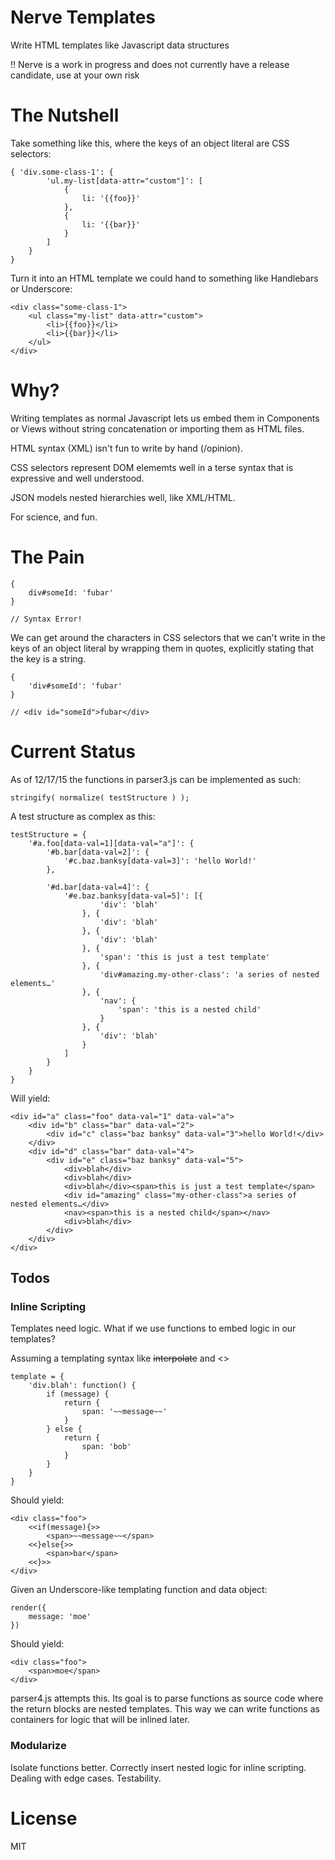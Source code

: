 # Nerve Templates
Write HTML templates like Javascript data structures

!! Nerve is a work in progress and does not currently have a release candidate, use at your own risk

# The Nutshell

Take something like this, where the keys of an object literal are CSS selectors:

	{ 'div.some-class-1': {
			'ul.my-list[data-attr="custom"]': [
				{
					li: '{{foo}}'
				},
				{
					li: '{{bar}}'
				}
			]
		}
	}

Turn it into an HTML template we could hand to something like Handlebars or Underscore:

	<div class="some-class-1">
		<ul class="my-list" data-attr="custom">
			<li>{{foo}}</li>
			<li>{{bar}}</li>
		</ul>
	</div>

# Why?

Writing templates as normal Javascript lets us embed them in Components or Views without string concatenation or importing them as HTML files.

HTML syntax (XML) isn't fun to write by hand (/opinion).

CSS selectors represent DOM elememts well in a terse syntax that is expressive and well understood.

JSON models nested hierarchies well, like XML/HTML.

For science, and fun.

# The Pain

	{
		div#someId: 'fubar'
	}

	// Syntax Error!

We can get around the characters in CSS selectors that we can't write in the keys of an object literal by wrapping them in quotes, explicitly stating that the key is a string.

	{
		'div#someId': 'fubar'
	}

	// <div id="someId">fubar</div>

# Current Status
As of 12/17/15 the functions in parser3.js can be implemented as such:

	stringify( normalize( testStructure ) );

A test structure as complex as this:

	testStructure = {
		'#a.foo[data-val=1][data-val="a"]': {
			'#b.bar[data-val=2]': {
				'#c.baz.banksy[data-val=3]': 'hello World!'
			},

			'#d.bar[data-val=4]': {
				'#e.baz.banksy[data-val=5]': [{
						'div': 'blah'
					}, {
						'div': 'blah'
					}, {
						'div': 'blah'
					}, {
						'span': 'this is just a test template'
					}, {
						'div#amazing.my-other-class': 'a series of nested elements…'
					}, {
						'nav': {
							'span': 'this is a nested child'
						}
					}, {
						'div': 'blah'
					}
				]
			}
		}
	}

Will yield:

	<div id="a" class="foo" data-val="1" data-val="a">
	    <div id="b" class="bar" data-val="2">
	        <div id="c" class="baz banksy" data-val="3">hello World!</div>
	    </div>
	    <div id="d" class="bar" data-val="4">
	        <div id="e" class="baz banksy" data-val="5">
	            <div>blah</div>
	            <div>blah</div>
	            <div>blah</div><span>this is just a test template</span>
	            <div id="amazing" class="my-other-class">a series of nested elements…</div>
	            <nav><span>this is a nested child</span></nav>
	            <div>blah</div>
	        </div>
	    </div>
	</div>

## Todos
### Inline Scripting

Templates need logic. What if we use functions to embed logic in our templates?

Assuming a templating syntax like ~~interpolate~~ and <<evaluate>>
	
	template = {
		'div.blah': function() {
			if (message) {
				return {
					span: '~~message~~'
				}
			} else {
				return {
					span: 'bob'
				}
			}
		}
	}

Should yield:

	<div class="foo">
		<<if(message){>>
			<span>~~message~~</span>
		<<}else{>>
			<span>bar</span>
		<<}>>
	</div>

Given an Underscore-like templating function and data object:

	render({
		message: 'moe'
	})

Should yield:

	<div class="foo">
		<span>moe</span>
	</div>

parser4.js attempts this. Its goal is to parse functions as source code where the return blocks are nested templates. This way we can write functions as containers for logic that will be inlined later.

### Modularize

Isolate functions better. Correctly insert nested logic for inline scripting. Dealing with edge cases. Testability.

# License

MIT